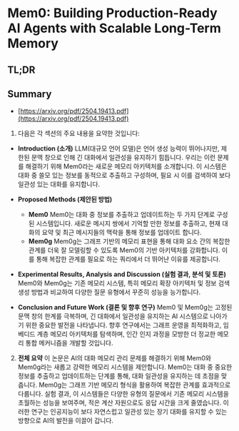 # Mem0: Building Production-Ready AI Agents with Scalable Long-Term Memory
## TL;DR
## Summary
- [https://arxiv.org/pdf/2504.19413.pdf](https://arxiv.org/pdf/2504.19413.pdf)

1. 다음은 각 섹션의 주요 내용을 요약한 것입니다:

- **Introduction (소개)**
  LLM(대규모 언어 모델)은 언어 생성 능력이 뛰어나지만, 제한된 문맥 창으로 인해 긴 대화에서 일관성을 유지하기 힘듭니다. 우리는 이런 문제를 해결하기 위해 Mem0라는 새로운 메모리 아키텍처를 소개합니다. 이 시스템은 대화 중 쓸모 있는 정보를 동적으로 추출하고 구성하며, 필요 시 이를 검색하여 보다 일관성 있는 대화를 유지합니다.

- **Proposed Methods (제안된 방법)**
  - **Mem0**
    Mem0는 대화 중 정보를 추출하고 업데이트하는 두 가지 단계로 구성된 시스템입니다. 새로운 메시지 쌍에서 기억할 만한 정보를 추출하고, 현재 대화의 요약 및 최근 메시지들의 맥락을 통해 정보를 업데이트 합니다.
  - **Mem0g**
    Mem0g는 그래프 기반의 메모리 표현을 통해 대화 요소 간의 복잡한 관계를 더욱 잘 모델링할 수 있도록 Mem0의 기반 아키텍처를 강화합니다. 이를 통해 복잡한 관계를 필요로 하는 쿼리에서 더 뛰어난 이유를 제공합니다.

- **Experimental Results, Analysis and Discussion (실험 결과, 분석 및 토론)**
  Mem0와 Mem0g는 기존 메모리 시스템, 특히 메모리 확장 아키텍처 및 정보 검색 생성 방법과 비교하여 다양한 질문 유형에서 꾸준히 성능을 능가합니다.

- **Conclusion and Future Work (결론 및 향후 연구)**
  Mem0 및 Mem0g는 고정된 문맥 창의 한계를 극복하며, 긴 대화에서 일관성을 유지하는 AI 시스템으로 나아가기 위한 중요한 발전을 나타냅니다. 향후 연구에서는 그래프 운영을 최적화하고, 임베디드 계층 메모리 아키텍처를 탐색하며, 인간 인지 과정을 모방한 더 정교한 메모리 통합 메커니즘을 개발할 것입니다.

2. **전체 요약**
   이 논문은 AI의 대화 메모리 관리 문제를 해결하기 위해 Mem0와 Mem0g라는 새롭고 강력한 메모리 시스템을 제안합니다. Mem0는 대화 중 중요한 정보를 추출하고 업데이트하는 단계를 통해, 대화 일관성을 유지하는 데 초점을 맞춥니다. Mem0g는 그래프 기반 메모리 형식을 활용하여 복잡한 관계를 효과적으로 다룹니다. 실험 결과, 이 시스템들은 다양한 유형의 질문에서 기존 메모리 시스템을 초월하는 성능을 보여주며, 적은 계산 자원으로도 응답 시간을 크게 줄였습니다. 이러한 연구는 인공지능이 보다 자연스럽고 일관성 있는 장기 대화를 유지할 수 있는 방향으로 AI의 발전을 이끌어 갑니다.